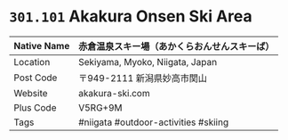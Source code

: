 # `301.101` Akakura Onsen Ski Area

| Native Name | 赤倉温泉スキー場（あかくらおんせんスキーば） |
|-------------|----------------------------------------------|
| Location    | Sekiyama, Myoko, Niigata, Japan              |
| Post Code   | 〒949-2111 新潟県妙高市関山                  |
| Website     | akakura-ski.com                              |
| Plus Code   | V5RG+9M                                      |
| Tags        | #niigata #outdoor-activities #skiing         |
